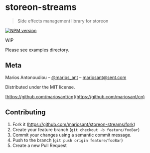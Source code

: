 # storeon-streams

> Side effects management library for storeon

[![NPM version](https://img.shields.io/npm/v/@mariosant/storeon-streams.svg)](https://www.npmjs.com/package/@mariosant/storeon-streams)

WIP

Please see examples directory.

## Meta

Marios Antonoudiou – [@marios_ant](https://twitter.com/marios_ant) – mariosant@sent.com

Distributed under the MIT license.

[https://github.com/mariosant/cn](https://github.com/mariosant/cn)

## Contributing

1. Fork it (<https://github.com/mariosant/storeon-streams/fork>)
2. Create your feature branch (`git checkout -b feature/fooBar`)
3. Commit your changes using a semantic commit message.
4. Push to the branch (`git push origin feature/fooBar`)
5. Create a new Pull Request